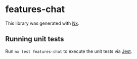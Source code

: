 # features-chat

This library was generated with [Nx](https://nx.dev).

## Running unit tests

Run `nx test features-chat` to execute the unit tests via [Jest](https://jestjs.io).
